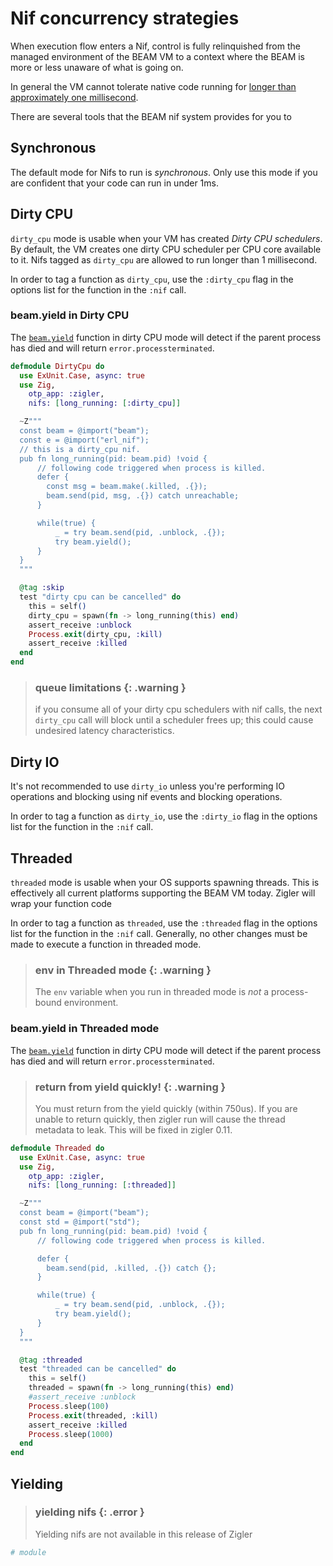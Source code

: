 # Nif concurrency strategies

When execution flow enters a Nif, control is fully relinquished from the 
managed environment of the BEAM VM to a context where the BEAM is more or
less unaware of what is going on.

In general the VM cannot tolerate native code running for [longer than
approximately one millisecond](https://www.erlang.org/doc/man/erl_nif.html#lengthy_work).

There are several tools that the BEAM nif system provides for you to 

## Synchronous

The default mode for Nifs to run is *synchronous*.  Only use this mode if
you are confident that your code can run in under 1ms.

## Dirty CPU

`dirty_cpu` mode is usable when your VM has created *Dirty CPU schedulers*.  By
default, the VM creates one dirty CPU scheduler per CPU core available to it.
Nifs tagged as `dirty_cpu` are allowed to run longer than 1 millisecond.

In order to tag a function as `dirty_cpu`, use the `:dirty_cpu` flag in the
options list for the function in the `:nif` call.

### beam.yield in Dirty CPU

The [`beam.yield`](beam.html#yield) function in dirty CPU mode will detect
if the parent process has died and will return `error.processterminated`.

```elixir
defmodule DirtyCpu do
  use ExUnit.Case, async: true
  use Zig, 
    otp_app: :zigler,
    nifs: [long_running: [:dirty_cpu]]

  ~Z"""
  const beam = @import("beam");
  const e = @import("erl_nif");
  // this is a dirty_cpu nif.
  pub fn long_running(pid: beam.pid) !void {
      // following code triggered when process is killed.
      defer {
        const msg = beam.make(.killed, .{});
        beam.send(pid, msg, .{}) catch unreachable;
      }

      while(true) {
          _ = try beam.send(pid, .unblock, .{});
          try beam.yield();
      }
  }
  """

  @tag :skip
  test "dirty cpu can be cancelled" do
    this = self()
    dirty_cpu = spawn(fn -> long_running(this) end)
    assert_receive :unblock
    Process.exit(dirty_cpu, :kill)
    assert_receive :killed
  end
end
```

> ### queue limitations {: .warning }
>
> if you consume all of your dirty cpu schedulers with nif calls, the next
> `dirty_cpu` call will block until a scheduler frees up; this could cause
> undesired latency characteristics.

## Dirty IO

It's not recommended to use `dirty_io` unless you're performing IO operations
and blocking using nif events and blocking operations. 

In order to tag a function as `dirty_io`, use the `:dirty_io` flag in the
options list for the function in the `:nif` call.

## Threaded

`threaded` mode is usable when your OS supports spawning threads.  This is
effectively all current platforms supporting the BEAM VM today.  Zigler
will wrap your function code 

In order to tag a function as `threaded`, use the `:threaded` flag in the
options list for the function in the `:nif` call.  Generally, no other
changes must be made to execute a function in threaded mode.

> ### env in Threaded mode {: .warning }
> 
> The `env` variable when you run in threaded mode is *not* a process-bound
> environment.

### beam.yield in Threaded mode

The [`beam.yield`](beam.html#yield) function in dirty CPU mode will detect
if the parent process has died and will return `error.processterminated`.

> ### return from yield quickly! {: .warning }
> 
> You must return from the yield quickly (within 750us).  If you are 
> unable to return quickly, then zigler run will cause the thread 
> metadata to leak.  This will be fixed in zigler 0.11.

```elixir
defmodule Threaded do
  use ExUnit.Case, async: true
  use Zig, 
    otp_app: :zigler,
    nifs: [long_running: [:threaded]]

  ~Z"""
  const beam = @import("beam");
  const std = @import("std");
  pub fn long_running(pid: beam.pid) !void {
      // following code triggered when process is killed.

      defer {
        beam.send(pid, .killed, .{}) catch {};
      }

      while(true) {
          _ = try beam.send(pid, .unblock, .{});
          try beam.yield();
      }
  }
  """

  @tag :threaded
  test "threaded can be cancelled" do
    this = self()
    threaded = spawn(fn -> long_running(this) end)
    #assert_receive :unblock
    Process.sleep(100)
    Process.exit(threaded, :kill)
    assert_receive :killed
    Process.sleep(1000)
  end
end
```

## Yielding

> ### yielding nifs {: .error }
>
> Yielding nifs are not available in this release of Zigler

```elixir
# module
```